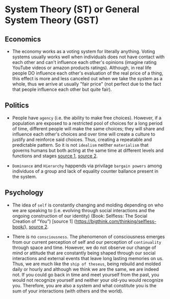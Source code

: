 # System Theory (ST) or General System Theory (GST)

## Economics
* The economy works as a voting system for literally anything. Voting systems usually works well when individuals does not have contact with each other and can't influence each other's opinions (imagine rating YouTube videos or amazon products ratings). Although, in real life people DO influence each other's evaluation of the real price of a thing, this effect is more and less canceled out when we take the system as a whole, thus we arrive at usually "fair price" (not perfect due to the fact that people influence each other but quite fair).

## Politics
* People have `agency` (i.e. the ability to make free choices). However, if a population are exposed to a restricted pool of choices for a long period of time, different people will make the same choices; they will share and influence each other's choices and over time will create a culture to justify and reinforce said choices. Thus, creating a repeatable and predictable pattern. So it is not `idealism` neither `materialism` that governs humans but both acting at the same time at different levels and functions and stages [source 1](https://www.youtube.com/watch?v=sgOo-bS7OJI), [source 2](https://www.youtube.com/watch?v=sgOo-bS7OJI).

* `Dominance` and `Hierarchy` happends via privilage `bargain powers` among individuos of a group and lack of equality counter ballance present in the system.

## Psychology
* The idea of `self` is constantly changing and molding depending on who we are speaking to (i.e.  evolving through social interactions and the ongoing construction of our identity) (Book: Selfless: The Social Creation of “You”) [source 1] (https://bigthink.com/thinking/selfless-book/), [source 2](https://www.amazon.com.br/Selfless-Social-Creation-You-English-ebook).

* There is no `consciousness`. The phenomenon of consciousness emerges from our current perception of self and our perception of `continuality` through space and time. However, we do not observe our change of mind or attitude that are constantly being shaped through our social interactions and external events that leave long lasting memories on us. Thus, we are much like the `ship of theseus`, being rebuild and molded daily or hourly and although we think we are the same, we are indeed not. If you could go back in time and meet yourself from the past, you would not recognize yourself and neither your old-you would recognize you. Therefore, you are also a system and what constitute you is the sum of your interactions (with others and the world).
